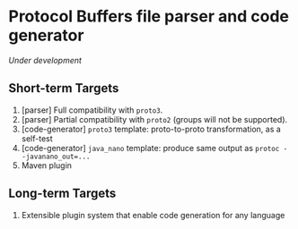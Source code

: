 Protocol Buffers file parser and code generator
===============================================

*Under development*

Short-term Targets
------------------

1. \[parser\] Full compatibility with `proto3`.
2. \[parser\] Partial compatibility with `proto2` (groups will not be supported).
3. \[code-generator\] `proto3` template: proto-to-proto transformation, as a self-test
4. \[code-generator\] `java_nano` template: produce same output as `protoc --javanano_out=...`
5. Maven plugin

Long-term Targets
-----------------

1. Extensible plugin system that enable code generation for any language
